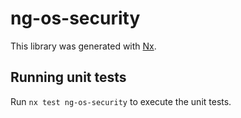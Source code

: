 # ng-os-security

This library was generated with [Nx](https://nx.dev).

## Running unit tests

Run `nx test ng-os-security` to execute the unit tests.
